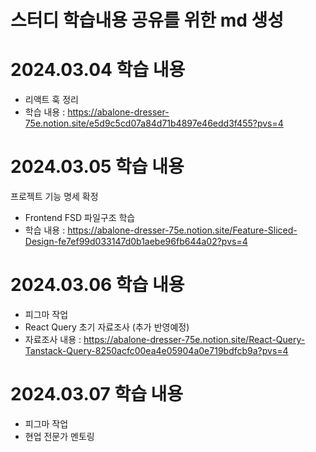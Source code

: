 # 스터디 학습내용 공유를 위한 md 생성 

# 2024.03.04 학습 내용 
- 리액트 훅 정리 
- 학습 내용 : https://abalone-dresser-75e.notion.site/e5d9c5cd07a84d71b4897e46edd3f455?pvs=4

# 2024.03.05 학습 내용
프로젝트 기능 명세 확정

- Frontend FSD 파일구조 학습
- 학습 내용 : https://abalone-dresser-75e.notion.site/Feature-Sliced-Design-fe7ef99d033147d0b1aebe96fb644a02?pvs=4


# 2024.03.06 학습 내용
- 피그마 작업
- React Query 초기 자료조사 (추가 반영예정)
- 자료조사 내용 : https://abalone-dresser-75e.notion.site/React-Query-Tanstack-Query-8250acfc00ea4e05904a0e719bdfcb9a?pvs=4

# 2024.03.07 학습 내용
- 피그마 작업
- 현업 전문가 멘토링 
